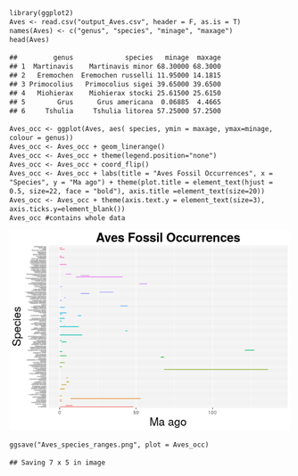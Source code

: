     library(ggplot2)
    Aves <- read.csv("output_Aves.csv", header = F, as.is = T)
    names(Aves) <- c("genus", "species", "minage", "maxage")
    head(Aves)

    ##         genus             species   minage  maxage
    ## 1  Martinavis    Martinavis minor 68.30000 68.3000
    ## 2   Eremochen  Eremochen russelli 11.95000 14.1815
    ## 3 Primocolius   Primocolius sigei 39.65000 39.6500
    ## 4   Miohierax    Miohierax stocki 25.61500 25.6150
    ## 5        Grus      Grus americana  0.06885  4.4665
    ## 6     Tshulia     Tshulia litorea 57.25000 57.2500

    Aves_occ <- ggplot(Aves, aes( species, ymin = maxage, ymax=minage, colour = genus))
    Aves_occ <- Aves_occ + geom_linerange()
    Aves_occ <- Aves_occ + theme(legend.position="none")
    Aves_occ <- Aves_occ + coord_flip()
    Aves_occ <- Aves_occ + labs(title = "Aves Fossil Occurrences", x = "Species", y = "Ma ago") + theme(plot.title = element_text(hjust = 0.5, size=22, face = "bold"), axis.title =element_text(size=20))
    Aves_occ <- Aves_occ + theme(axis.text.y = element_text(size=3), axis.ticks.y=element_blank())
    Aves_occ #contains whole data

![](plot_Aves_files/figure-markdown_strict/unnamed-chunk-1-1.png)

    ggsave("Aves_species_ranges.png", plot = Aves_occ)

    ## Saving 7 x 5 in image

